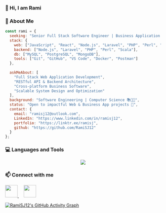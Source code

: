 ### 👋 Hi, I am Rami  

### 👤 About Me

```javascript
const rami = {
  seeking: "Senior Full Stack Software Engineer | Business Application Developer 👨‍💻📊",
  stack: {
    web: ["JavaScript", "React", "Node.js", "Laravel", "PHP", "Perl", "Scala"],
    backend: ["Node.js", "Laravel", "PHP", "Perl", "Scala"],
    db: ["MySQL", "PostgreSQL", "MongoDB"],
    tools: ["Git", "GitHub", "VS Code", "Docker", "Postman"]
  },
  
  askMeAbout: [
    "Full Stack Web Application Development",
    "RESTful API & Backend Architecture",
    "Cross-platform Business Software",
    "Scalable System Design and Optimization"
  ],
  background: "Software Engineering | Computer Science 📚👨‍💻",
  status: "Open to impactful Web & Business App projects 🚀",
  contact: {
    email: "ramisj12@outlook.com",
    LinkedIn: "https://www.linkedin.com/in/ramisj12",
    portfolio: "https://linktr.ee/ramisj",
    github: "https://github.com/RamiSJ12"
  }
};

```

### 💻  Languages and Tools 

<p align="center">
  <a href="https://github.com/RamiSJ12">
    <img src="https://skillicons.dev/icons?i=js,ts,react,nextjs,redux,html,css,bootstrap,tailwind,materialui,webpack,graphql,nodejs,ruby,rails,py,django,fastapi,aws,nginx,supabase,postgres,mongodb,docker,prisma,redis,git,vercel,jest,postman,latex" />
  </a>
</p>

### 📫  Connect with me

<p align="left"> 
  <a href="https://www.linkedin.com/in/RamiSJ12/"> 
    <img src="https://cdn.jsdelivr.net/gh/devicons/devicon/icons/linkedin/linkedin-original.svg" width="40" height="40"/> 
  </a> &#8287;&#8287;&#8287; 
  <a href="https://www.upwork.com/freelancers/ramisj12"> 
    <img src="https://cdn.worldvectorlogo.com/logos/upwork-roundedsquare-1.svg" width="40" height="40"/> 
  </a> 
</p>


</div>



[![RamiSJ12's GitHub Activity Graph](https://github-readme-activity-graph.vercel.app/graph?username=RamiSJ12&theme=gotham&area=true&hide_border=true)](https://github.com/RamiSJ12/github-readme-activity-graph)
